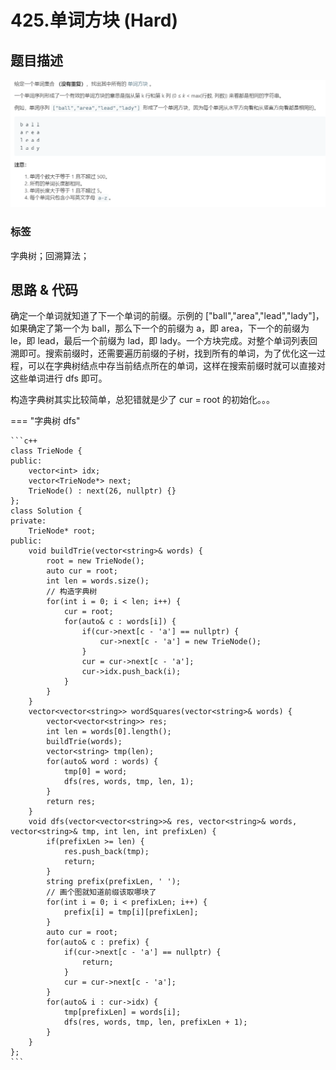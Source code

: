 # 425.单词方块 (Hard)

## 题目描述

![](425.png)

### 标签

字典树；回溯算法；

## 思路 & 代码

确定一个单词就知道了下一个单词的前缀。示例的 ["ball","area","lead","lady"]，如果确定了第一个为 ball，那么下一个的前缀为 a，即 area，下一个的前缀为 le，即 lead，最后一个前缀为 lad，即 lady。一个方块完成。对整个单词列表回溯即可。搜索前缀时，还需要遍历前缀的子树，找到所有的单词，为了优化这一过程，可以在字典树结点中存当前结点所在的单词，这样在搜索前缀时就可以直接对这些单词进行 dfs 即可。

构造字典树其实比较简单，总犯错就是少了 cur = root 的初始化。。。

=== "字典树 dfs"

    ```c++
    class TrieNode {
    public:
        vector<int> idx;
        vector<TrieNode*> next;
        TrieNode() : next(26, nullptr) {}
    };
    class Solution {
    private:
        TrieNode* root;
    public:
        void buildTrie(vector<string>& words) {
            root = new TrieNode();
            auto cur = root;
            int len = words.size();
            // 构造字典树
            for(int i = 0; i < len; i++) {
                cur = root;
                for(auto& c : words[i]) {
                    if(cur->next[c - 'a'] == nullptr) {
                        cur->next[c - 'a'] = new TrieNode();
                    }
                    cur = cur->next[c - 'a'];
                    cur->idx.push_back(i);
                }
            }
        }
        vector<vector<string>> wordSquares(vector<string>& words) {
            vector<vector<string>> res;
            int len = words[0].length();
            buildTrie(words);
            vector<string> tmp(len);
            for(auto& word : words) {
                tmp[0] = word;
                dfs(res, words, tmp, len, 1);
            }
            return res;
        }
        void dfs(vector<vector<string>>& res, vector<string>& words, vector<string>& tmp, int len, int prefixLen) {
            if(prefixLen >= len) {
                res.push_back(tmp);
                return;
            }
            string prefix(prefixLen, ' ');
            // 画个图就知道前缀该取哪块了
            for(int i = 0; i < prefixLen; i++) {
                prefix[i] = tmp[i][prefixLen];
            }
            auto cur = root;
            for(auto& c : prefix) {
                if(cur->next[c - 'a'] == nullptr) {
                    return;
                }
                cur = cur->next[c - 'a'];
            }
            for(auto& i : cur->idx) {
                tmp[prefixLen] = words[i];
                dfs(res, words, tmp, len, prefixLen + 1);
            }
        }
    };
    ```